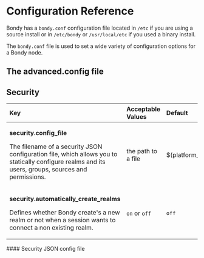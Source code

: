 # Configuration Reference

Bondy  has a `bondy.conf` configuration file located in `/etc` if you are using a source install or in `/etc/bondy` or `/usr/local/etc` if you used a binary install.

The `bondy.conf` file is used to set a wide variety of configuration options for a Bondy node.

## The advanced.config file

## Security

<table>
  <thead>
    <tr>
      <th style="text-align:left">Key</th>
      <th style="text-align:left">Acceptable Values</th>
      <th style="text-align:left">Default</th>
    </tr>
  </thead>
  <tbody>
    <tr>
      <td style="text-align:left">
        <p><b>security.config_file</b>
        </p>
        <p>The filename of a security JSON configuration file, which allows you to
          statically configure realms and its users, groups, sources and permissions.</p>
      </td>
      <td style="text-align:left">the path to a file</td>
      <td style="text-align:left">$(platform_etc_dir)/security_config.json</td>
    </tr>
    <tr>
      <td style="text-align:left">
        <p><b>security.automatically_create_realms</b>
        </p>
        <p>Defines whether Bondy create&apos;s a new realm or not when a session
          wants to connect a non existing realm.</p>
      </td>
      <td style="text-align:left"><code>on</code> or <code>off</code>
      </td>
      <td style="text-align:left"><code>off</code>
      </td>
    </tr>
  </tbody>
</table>#### Security JSON config file

